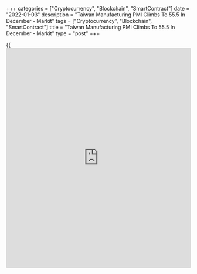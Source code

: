 +++
categories = ["Cryptocurrency", "Blockchain", "SmartContract"]
date = "2022-01-03"
description = "Taiwan Manufacturing PMI Climbs To 55.5 In December - Markit"
tags = ["Cryptocurrency", "Blockchain", "SmartContract"]
title = "Taiwan Manufacturing PMI Climbs To 55.5 In December - Markit"
type = "post"
+++

{{<iframe id="large-banner" src="https://www.bounty.group/#slide=13.0" width="100%" height="600" scrolling="no" style="border: 0px solid rgb(216, 221, 230); border-radius: 3px;">}}

The manufacturing sector in Taiwan continued to expand in December, and
at a faster pace, the latest survey from Markit Economics revealed on
Monday with a manufacturing PMI score of 55.5.

That's up from 54.9 and it moved further above the boom-or-bust line of
50 that separates expansion from contraction.

Though remaining well below the readings seen at the start of the year,
the index pointed to the strongest rate of improvement for four months.

A renewed and solid upturn in production supported the higher PMI
figure. Notably, the rate of output growth was the quickest seen since
August. Companies often mentioned that they had increased production due
to higher new order intakes and improved demand conditions.

Total new work rose at a sharp and accelerated rate in December, in part
due to the steepest increase in foreign demand for five months.

For comments and feedback [contact](https://www.playgroundfx.com/contact/): editorial@rtt[news](https://www.letsplayfx.com/blog/forex-news-website/).com

[Economic News][1]

 **What parts of the world are seeing the best (and worst) economic
performances lately? Click[here][2] to check out our [Econ Scorecard][2]
and find out! See up-to-the-moment [ranking](https://www.playgroundfx.com/blog/crypto-exchange-ranking/)s for the best and worst
performers in [GDP][2], [unemployment rate][3], [inflation][4] and much
more.**

   1. www.rtt[news](https://www.letsplayfx.com/blog/forex-news-website/).com/Content/EconomicNews.aspx
   2. www.rtt[news](https://www.letsplayfx.com/blog/forex-news-website/).com/economic-scorecard/world-rank/GDP/highest-performance.aspx
   3. www.rtt[news](https://www.letsplayfx.com/blog/forex-news-website/).com/economic-scorecard/world-rank/unemployment-rate/lowest-performance.aspx
   4. www.rtt[news](https://www.letsplayfx.com/blog/forex-news-website/).com/economic-scorecard/world-rank/CPI/highest-performance.aspx